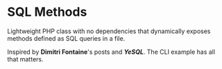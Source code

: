 # SQL Methods
Lightweight PHP class with no dependencies that dynamically exposes methods defined as SQL queries in a file.

Inspired by __Dimitri Fontaine__'s posts and ***YeSQL***.
The CLI example has all that matters.
